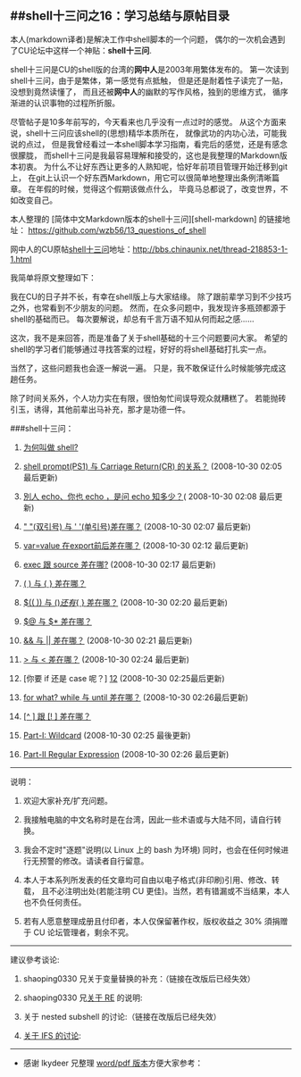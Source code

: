 ##shell十三问之16：学习总结与原帖目录
---------------------------------

本人(markdown译者)是解决工作中shell脚本的一个问题，
偶尔的一次机会遇到了CU论坛中这样一个神贴：**shell十三问**.

shell十三问是CU的shell版的台湾的**网中人**是2003年用繁体发布的。
第一次读到shell十三问，由于是繁体，第一感觉有点抵触，
但是还是耐着性子读完了一贴，没想到竟然读懂了，
而且还被**网中人**的幽默的写作风格，独到的思维方式，
循序渐进的认识事物的过程所折服。

尽管帖子是10多年前写的，今天看来也几乎没有一点过时的感觉。
从这个方面来说，shell十三问应该shell的(思想)精华本质所在，
就像武功的内功心法，可能我说的点过，
但是我曾经看过一本shell脚本学习指南，看完后的感觉，还是有感念很朦胧，
而shell十三问是我最容易理解和接受的，这也是我整理的Markdown版本初衷。
为什么不让好东西让更多的人熟知呢，恰好年前项目管理开始迁移到git上，
在git上认识一个好东西Markdown，用它可以很简单地整理出条例清晰篇章。
在年假的时候，觉得这个假期该做点什么，
毕竟马总都说了，改变世界，不如改变自己。

本人整理的 [简体中文Markdown版本的shell十三问][shell-markdown] 的链接地址： https://github.com/wzb56/13_questions_of_shell

网中人的CU原帖[shell十三问][0]地址：http://bbs.chinaunix.net/thread-218853-1-1.html

我简单将原文整理如下：
   
 我在CU的日子并不长，有幸在shell版上与大家结缘。
 除了跟前辈学习到不少技巧之外，也常看到不少朋友的问题。
 然而，在众多问题中，我发现许多瓶颈都源于shell的基础而已。
 每次要解说，却总有千言万语不知从何而起之感......

 这次，我不是来回答，而是准备了关于shell基础的十三个问题要问大家。
 希望的shell的学习者们能够通过寻找答案的过程，好好的将shell基础打扎实一点。

 当然了，这些问题我也会逐一解说一遍。
 只是，我不敢保证什么时候能够完成这趟任务。

 除了时间关系外，个人功力实在有限，很怕匆忙间误导观众就糟糕了。
 若能抛砖引玉，诱得，其他前辈出马补充，那才是功德一件。


###shell十三问：

1. [为何叫做 shell?][1]	
 
2. [shell prompt(PS1) 与 Carriage Return(CR) 的关系？][2] (2008-10-30 02:05 最后更新)
	
3. [別人 echo、你也 echo ，是问 echo 知多少？][3]( 2008-10-30 02:08 最后更新)	

4. [" "(双引号) 与 ' '(单引号)差在哪？][4]  (2008-10-30 02:07 最后更新)
	
5. [var=value 在export前后差在哪？][5] (2008-10-30 02:12 最后更新)

6. [exec 跟 source 差在哪?][6] (2008-10-30 02:17 最后更新)
  
7. [( ) 与 { } 差在哪？][7]
	
8. [$(( )) 与 $( ) 还有${ } 差在哪？][8] (2008-10-30 02:20 最后更新)	

9. [$@ 与 $* 差在哪？][9]
	
10. [&& 与 || 差在哪？][10] (2008-10-30 02:21 最后更新)
	
11. [> 与 < 差在哪？][11] (2008-10-30 02:24 最后更新)
	
12. [你要 if 还是 case 呢？] [12] (2008-10-30 02:25最后更新)
	
13. [for what? while 与 until 差在哪？][13] (2008-10-30 02:26最后更新)
	
14. [[^ ] 跟 [! ] 差在哪？][14]

15. [Part-I: Wildcard][14] (2008-10-30 02:25 最後更新)
16. [Part-II Regular Expression][15] (2008-10-30 02:26 最后更新)
	
--------------
说明：

1. 欢迎大家补充/扩充问题。

2. 我接触电脑的中文名称时是在台湾，因此一些术语或与大陆不同，请自行转换。 

3. 我会不定时"逐题"说明(以 Linux 上的 bash 为环境)
	同时，也会在任何时候进行无预警的修改。请读者自行留意。

4. 本人于本系列所发表的任文章均可自由以电子格式(非印刷)引用、修改、转载，
	且不必注明出处(若能注明 CU 更佳)。当然，若有错漏或不当结果，本人也不负任何责任。

5. 若有人愿意整理成册且付印者，本人仅保留著作权，版权收益之 30% 須捐赠于 CU 论坛管理者，剩余不究。

---------
建议參考谈论:

1. shaoping0330 兄关于变量替换的补充：（链接在改版后已经失效）

2. shaoping0330 兄[关于 RE][16] 的说明:

3. 关于 nested subshell 的讨论:（链接在改版后已经失效）

4. [关于 IFS 的讨论][18]: 

---------

* 感谢 lkydeer 兄整理 [word/pdf 版本][19]方便大家参考：
	


[shell-mardown]: https://github.com/wzb56/13_questions_of_shell
[0]: http://bbs.chinaunix.net/thread-218853-1-1.html
[1]: http://bbs.chinaunix.net/forum.php?mod=viewthread&tid=218853&page=2#pid1454336
[2]: http://bbs.chinaunix.net/forum.php?mod=viewthread&tid=218853&page=2#pid1467910
[3]: http://bbs.chinaunix.net/viewthread.php?tid=218853&extra=&page=3#pid1482452
[4]: http://bbs.chinaunix.net/viewthread.php?tid=218853&extra=&page=4#pid1511745
[5]: http://bbs.chinaunix.net/viewthread.php?tid=218853&extra=&page=5#pid1544391
[6]: http://bbs.chinaunix.net/viewthread.php?tid=218853&extra=&page=6#pid1583329
[7]: http://bbs.chinaunix.net/viewthread.php?tid=218853&extra=&page=6#pid1595135
[8]: http://bbs.chinaunix.net/viewthread.php?tid=218853&extra=&page=7#pid1617953
[9]: http://bbs.chinaunix.net/viewthread.php?tid=218853&extra=&page=7#pid1628522
[10]: http://bbs.chinaunix.net/viewthread.php?tid=218853&extra=&page=7#pid1634118
[11]: http://bbs.chinaunix.net/viewthread.php?tid=218853&extra=&page=7#pid1636825
[12]: http://bbs.chinaunix.net/viewthread.php?tid=218853&extra=&page=8#pid1679488
[13]: http://bbs.chinaunix.net/viewthread.php?tid=218853&extra=&page=8#pid1692457
[14]: http://bbs.chinaunix.net/viewthread.php?tid=218853&extra=&page=16#pid2930144
[15]: http://bbs.chinaunix.net/viewthread.php?tid=218853&extra=&page=16#pid2934852
[16]: http://bbs.chinaunix.net/forum/viewtopic.php?t=393964
[18]: http://bbs.chinaunix.net/forum/viewtopic.php?t=512925
[19]: http://bbs.chinaunix.net/viewthread.php?tid=963890&extra=page%3D2
